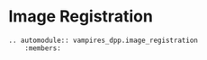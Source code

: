 # Image Registration

```{eval-rst}
.. automodule:: vampires_dpp.image_registration
    :members:
```
